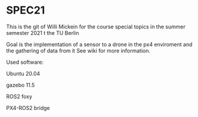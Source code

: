 # SPEC21
This is the git of Willi Mickein for the course special topics in the summer semester 2021 t the TU Berlin

Goal is the implementation of a sensor to a drone in the px4 enviroment and the gathering of data from it
See wiki for more information.

Used software:

Ubuntu 20.04

gazebo 11.5

ROS2 foxy 

PX4-ROS2 bridge


